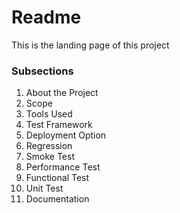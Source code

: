 <html><h1>Readme</h1></html>
<p>This is the landing page of this project</p>

<h3>Subsections</h3>
<ol>
<li>About the Project</li>
<li>Scope</li>
<li>Tools Used</li>
<li>Test Framework</li>
<li>Deployment Option</li>
<li>Regression</li>
<li>Smoke Test</li>
<li>Performance Test</li>
<Li>Functional Test</Li>
<li>Unit Test</li>
<li>Documentation</li>
</ol>